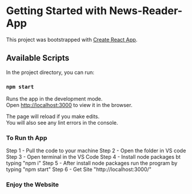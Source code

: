 # Getting Started with News-Reader-App

This project was bootstrapped with [Create React App](https://github.com/facebook/create-react-app).

## Available Scripts

In the project directory, you can run:

### `npm start`

Runs the app in the development mode.\
Open [http://localhost:3000](http://localhost:3000) to view it in the browser.

The page will reload if you make edits.\
You will also see any lint errors in the console.

### To Run th App

Step 1 - Pull the code to your machine
Step 2 - Open the folder in VS code
Step 3 - Open terminal in the VS Code
Step 4 - Install node packages bt typing "npm i"
Step 5 - After install node packages run the program by typing "npm start"
Step 6 - Get Site "http://localhost:3000/"

### Enjoy the Website
